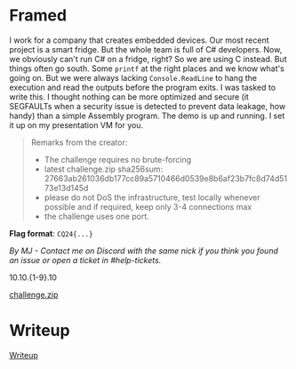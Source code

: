 # Framed

I work for a company that creates embedded devices. Our most recent project is a smart fridge. But the whole team is full of C# developers. Now, we obviously can't run C# on a fridge, right? So we are using C instead. But things often go south. Some `printf` at the right places and we know what's going on. But we were always lacking `Console.ReadLine` to hang the execution and read the outputs before the program exits. I was tasked to write this. I thought nothing can be more optimized and secure (it SEGFAULTs when a security issue is detected to prevent data leakage, how handy) than a simple Assembly program. The demo is up and running. I set it up on my presentation VM for you.

> Remarks from the creator:
> * The challenge requires no brute-forcing
> * latest challenge.zip sha256sum: 27663ab261036db177cc89a5710466d0539e8b6af23b7fc8d74d5173e13d145d
> * please do not DoS the infrastructure, test locally whenever possible and if required, keep only 3-4 connections max
> * the challenge uses one port.

**Flag format**: `CQ24{...}`

*By MJ - Contact me on Discord with the same nick if you think you found an issue or open a ticket in #help-tickets.*

10.10.{1-9}.10

[challenge.zip](files/challenge.zip)

# Writeup

[Writeup](WRITEUP.md)
